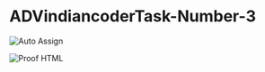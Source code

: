 # ADVindiancoderTask-Number-3

![Auto Assign](https://github.com/adv-indian-coder/demo-repository/actions/workflows/auto-assign.yml/badge.svg)

![Proof HTML](https://github.com/adv-indian-coder/demo-repository/actions/workflows/proof-html.yml/badge.svg)
